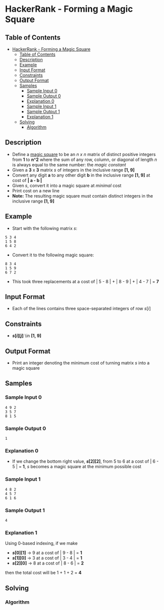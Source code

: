 # HackerRank - Forming a Magic Square

## Table of Contents
<!-- TOC -->

- [HackerRank - Forming a Magic Square](#hackerrank---forming-a-magic-square)
    - [Table of Contents](#table-of-contents)
    - [Description](#description)
    - [Example](#example)
    - [Input Format](#input-format)
    - [Constraints](#constraints)
    - [Output Format](#output-format)
    - [Samples](#samples)
        - [Sample Input 0](#sample-input-0)
        - [Sample Output 0](#sample-output-0)
        - [Explanation 0](#explanation-0)
        - [Sample Input 1](#sample-input-1)
        - [Sample Output 1](#sample-output-1)
        - [Explanation 1](#explanation-1)
    - [Solving](#solving)
        - [Algorithm](#algorithm)

<!-- /TOC -->

## Description
* Define a [magic square](https://en.wikipedia.org/wiki/Magic_square) to be an _n x n_ matrix of distinct positive integers from **1** to **n^2** where the sum of any row, column, or diagonal of length _n_ is always equal to the same number: the _magic constant_
* Given a **3** x **3** matrix _s_ of integers in the inclusive range **[1, 9]**
* Convert any digit **a** to any other digit **b** in the inclusive range **[1, 9]** at cost of **| a - b |**
* Given _s_, convert it into a magic square at _minimal_ cost
* Print cost on a new line
* **Note:** The resulting magic square must contain distinct integers in the inclusive range **[1, 9]**

## Example
* Start with the following matrix _s_:
```
5 3 4
1 5 8
6 4 2
```

* Convert it to the following magic square:
```
8 3 4
1 5 9
6 7 2
```

* This took three replacements at a cost of | 5 - 8 | + | 8 - 9 | + | 4 - 7 | = **7**

## Input Format
* Each of the lines contains three space-separated integers of row _s_[_i_]

## Constraints
* **_s_[_i_][_j_]** \in **[1, 9]**

## Output Format
* Print an integer denoting the minimum cost of turning matrix _s_ into a magic square

## Samples

### Sample Input 0
```
4 9 2
3 5 7
8 1 5
```

### Sample Output 0
```
1
```

### Explanation 0
* If we change the bottom right value, **_s_[2][2]**, from 5 to 6 at a cost of | 6 - 5 | = **1**, _s_ becomes a magic square at the minimum possible cost

### Sample Input 1
```
4 8 2
4 5 7
6 1 6
```

### Sample Output 1
```
4
```

### Explanation 1
Using 0-based indexing, if we make
* **_s_[0][1]** -> 9 at a cost of | 9 - 8 | = **1**
* **_s_[1][0]** -> 3 at a cost of | 3 - 4 | = **1**
* **_s_[2][0]** -> 8 at a cost of | 8 - 6 | = **2**

then the total cost will be 1 + 1 + 2 = **4**

## Solving


### Algorithm
